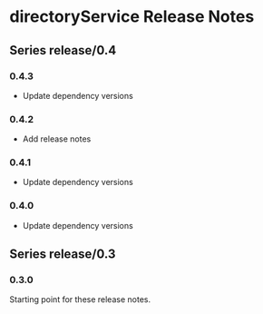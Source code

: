 # directoryService Release Notes

## Series release/0.4

### 0.4.3
* Update dependency versions

### 0.4.2
* Add release notes

### 0.4.1
* Update dependency versions

### 0.4.0
* Update dependency versions

## Series release/0.3

### 0.3.0
Starting point for these release notes.

